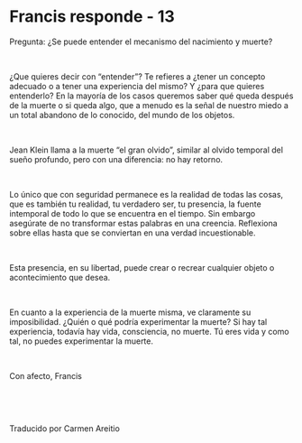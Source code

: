 # Francis responde - 13



  










Pregunta: &iquest;Se puede entender el mecanismo del nacimiento y muerte?





&nbsp;





&iquest;Que quieres decir con &ldquo;entender&rdquo;? Te refieres a &iquest;tener un concepto adecuado&nbsp;o a tener una experiencia del mismo? Y &iquest;para que quieres entenderlo? En la mayor&iacute;a de los casos queremos saber qu&eacute; queda despu&eacute;s de la muerte o si queda algo, que a menudo es la se&ntilde;al de nuestro miedo a un total abandono de lo conocido, del mundo de los objetos.





&nbsp;





Jean Klein llama a la muerte &ldquo;el gran olvido&rdquo;, similar al olvido temporal del sue&ntilde;o profundo, pero con una diferencia: no hay retorno.





&nbsp;





Lo &uacute;nico que con seguridad permanece es la realidad de todas las cosas, que es tambi&eacute;n tu realidad, tu verdadero ser, tu presencia, la fuente intemporal de todo lo que se encuentra en el tiempo. Sin embargo aseg&uacute;rate de no transformar estas palabras en una creencia. Reflexiona sobre ellas hasta que se conviertan en una verdad incuestionable.





&nbsp;





Esta presencia, en su libertad, puede crear o recrear cualquier objeto o acontecimiento que desea.





&nbsp;





En cuanto a la experiencia de la muerte misma, ve claramente su imposibilidad. &iquest;Qui&eacute;n o qu&eacute; podr&iacute;a experimentar la muerte? Si hay tal experiencia, todav&iacute;a hay vida, consciencia, no muerte. T&uacute; eres vida y como tal, no puedes experimentar la muerte.





&nbsp;





Con afecto, Francis





&nbsp;





&nbsp;





Traducido por Carmen Areitio





&nbsp;















